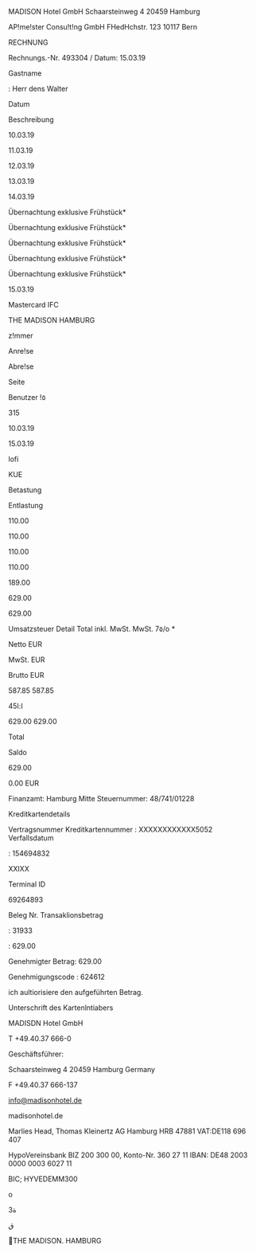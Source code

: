 MADISON Hotel GmbH  Schaarsteinweg 4 20459 Hamburg

AP!me!ster Consu!t!ng GmbH
FHedHchstr. 123
10117 Bern

RECHNUNG

Rechnungs.-Nr. 493304 /
Datum: 15.03.19

Gastname

:  Herr dens  Walter

Datum

Beschreibung

10.03.19

11.03.19

12.03.19

13.03.19

14.03.19

Übernachtung  exklusive Frühstück*

Übernachtung  exklusive Frühstück*

Übernachtung  exklusive  Frühstück*

Übernachtung  exklusive  Frühstück*

Übernachtung  exklusive  Frühstück*

15.03.19

Mastercard  IFC

THE
MADISON
HAMBURG

z!mmer

Anre!se

Abre!se

Seite

Benutzer !٥

315

10.03.19

15.03.19

lofi

KUE

Betastung

Entlastung

110.00

110.00

110.00

110.00

189.00

629.00

629.00

Umsatzsteuer  Detail
Total  inkl.  MwSt.
MwSt.  7٥/o  *

Netto  EUR

MwSt.  EUR

Brutto  EUR

587.85
587.85

4ا:ا5

629.00
629.00

Total

Saldo

629.00

0.00  EUR

Finanzamt:  Hamburg  Mitte
Steuernummer:  48/741/01228

Kreditkartendetails

Vertragsnummer
Kreditkartennummer :  ΧΧΧΧΧΧΧΧΧΧΧΧ5052
Verfallsdatum

: 154694832

XXIXX

Terminal  ID

69264893

Beleg  Nr.
Transaklionsbetrag

:  31933

:  629.00

Genehmigter Betrag:  629.00

Genehmigungscode  :  624612

ich  aultiorisiere den  aufgeführten Betrag.

Unterschrift des  Kartenlntiabers

MADISDN  Hotel  GmbH

T  +49.40.37  666-0

Geschäftsführer:

Schaarsteinweg  4
20459  Hamburg
Germany

F  +49.40.37  666-137

info@madisonhotel.de

madisonhotel.de

Marlies  Head,  Thomas  Kleinertz
AG  Hamburg  HRB  47881
VAT:DE118  696 407

HypoVereinsbank
BIZ 200  300  00,  Konto-Nr.  360  27  11
IBAN:  DE48  2003  0000  0003  6027  11

BIC;  HYVEDEMM300

o

ة3

ق

THE
MADISON.
HAMBURG

